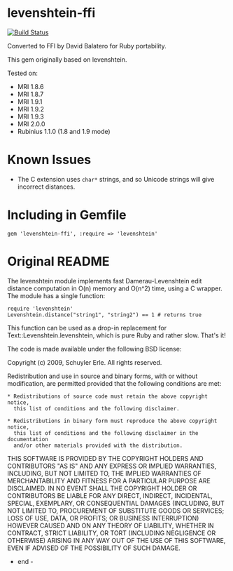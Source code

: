 levenshtein-ffi
===============

[![Build Status](https://travis-ci.org/dbalatero/levenshtein-ffi.svg?branch=master)](https://travis-ci.org/dbalatero/levenshtein-ffi)

Converted to FFI by David Balatero for Ruby portability.

This gem originally based on levenshtein.

Tested on:

* MRI 1.8.6
* MRI 1.8.7
* MRI 1.9.1
* MRI 1.9.2
* MRI 1.9.3
* MRI 2.0.0
* Rubinius 1.1.0 (1.8 and 1.9 mode)

Known Issues
============
* The C extension uses `char*` strings, and so Unicode strings will give incorrect distances.

Including in Gemfile
====================

    gem 'levenshtein-ffi', :require => 'levenshtein'

Original README
===============

The levenshtein module implements fast Damerau-Levenshtein edit distance
computation in O(n) memory and O(n^2) time, using a C wrapper. The module has a
single function:

    require 'levenshtein'
    Levenshtein.distance("string1", "string2") == 1 # returns true

This function can be used as a drop-in replacement for
Text::Levenshtein.levenshtein, which is pure Ruby and rather slow. That's it!

The code is made available under the following BSD license:

Copyright (c) 2009, Schuyler Erle.
All rights reserved.

Redistribution and use in source and binary forms, with or without
modification, are permitted provided that the following conditions are met:

    * Redistributions of source code must retain the above copyright notice,
      this list of conditions and the following disclaimer.

    * Redistributions in binary form must reproduce the above copyright notice,
      this list of conditions and the following disclaimer in the documentation
      and/or other materials provided with the distribution.

THIS SOFTWARE IS PROVIDED BY THE COPYRIGHT HOLDERS AND CONTRIBUTORS "AS IS" AND
ANY EXPRESS OR IMPLIED WARRANTIES, INCLUDING, BUT NOT LIMITED TO, THE IMPLIED
WARRANTIES OF MERCHANTABILITY AND FITNESS FOR A PARTICULAR PURPOSE ARE
DISCLAIMED. IN NO EVENT SHALL THE COPYRIGHT HOLDER OR CONTRIBUTORS BE LIABLE
FOR ANY DIRECT, INDIRECT, INCIDENTAL, SPECIAL, EXEMPLARY, OR CONSEQUENTIAL
DAMAGES (INCLUDING, BUT NOT LIMITED TO, PROCUREMENT OF SUBSTITUTE GOODS OR
SERVICES; LOSS OF USE, DATA, OR PROFITS; OR BUSINESS INTERRUPTION) HOWEVER
CAUSED AND ON ANY THEORY OF LIABILITY, WHETHER IN CONTRACT, STRICT LIABILITY,
OR TORT (INCLUDING NEGLIGENCE OR OTHERWISE) ARISING IN ANY WAY OUT OF THE USE
OF THIS SOFTWARE, EVEN IF ADVISED OF THE POSSIBILITY OF SUCH DAMAGE.

- end -
